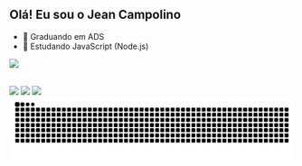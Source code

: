 ## Olá! Eu sou o Jean Campolino
- 🔭 Graduando em ADS
- 🌱 Estudando JavaScript (Node.js)
<picture>
  <source
    srcset="https://github-readme-stats.vercel.app/api?username=JeanCampolino&show_icons=true&theme=dark"
    media="(prefers-color-scheme: dark)"
  />
  <source
    srcset="https://github-readme-stats.vercel.app/api?username=JeanCampolino&show_icons=true"
    media="(prefers-color-scheme: light), (prefers-color-scheme: no-preference)"
  />
  <img src="https://github-readme-stats.vercel.app/api?username=JeanCampolino&show_icons=true" />
</picture>

##

<div> 
  <a href="https://www.linkedin.com/in/jeancampolino" target="_blank"><img src="https://img.shields.io/badge/-LinkedIn-%230077B5?style=for-the-badge&logo=linkedin&logoColor=white" target="_blank"></a> 
    <a href="https://www.instagram.com/jeancampolino/" target="_blank"><img src="https://img.shields.io/badge/-Instagram-%23E4405F?style=for-the-badge&logo=instagram&logoColor=white" target="_blank"></a>
  <a href = "mailto:jeancampolino@gmail.com"><img src="https://img.shields.io/badge/-Gmail-%23333?style=for-the-badge&logo=gmail&logoColor=white" target="_blank"></a>
</div>

<picture>
  <source media="(prefers-color-scheme: dark)" srcset="https://raw.githubusercontent.com/JeanCampolino/JeanCampolino/output/github-contribution-grid-snake-dark.svg">
  <source media="(prefers-color-scheme: light)" srcset="https://raw.githubusercontent.com/JeanCampolino/JeanCampolino/output/github-contribution-grid-snake.svg">
  <img alt="github contribution grid snake animation" src="https://raw.githubusercontent.com/JeanCampolino/JeanCampolino/output/github-contribution-grid-snake.svg">
</picture>

